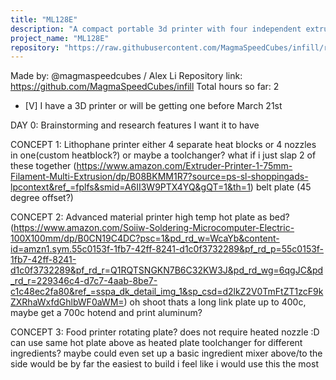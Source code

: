 ```yaml
---
title: "ML128E"
description: "A compact portable 3d printer with four independent extruders"
project_name: "ML128E"
repository: "https://raw.githubusercontent.com/MagmaSpeedCubes/infill/refs/heads/main/JOURNAL.md"
---
```

Made by: @magmaspeedcubes / Alex Li
Repository link: https://github.com/MagmaSpeedCubes/infill
Total hours so far: 2

- [V] I have a 3D printer or will be getting one before March 21st

DAY 0: 
Brainstorming and research
features I want it to have

CONCEPT 1: Lithophane printer
either 4 separate heat blocks or 4 nozzles in one(custom heatblock?)
or maybe a toolchanger?
what if i just slap 2 of these together
(https://www.amazon.com/Extruder-Printer-1-75mm-Filament-Multi-Extrusion/dp/B08BKMM1R7?source=ps-sl-shoppingads-lpcontext&ref_=fplfs&smid=A6II3W9PTX4YQ&gQT=1&th=1)
belt plate (45 degree offset?)

CONCEPT 2: Advanced material printer
high temp hot plate as bed?
(https://www.amazon.com/Soiiw-Soldering-Microcomputer-Electric-100X100mm/dp/B0CN19C4DC?psc=1&pd_rd_w=WcaYb&content-id=amzn1.sym.55c0153f-1fb7-42ff-8241-d1c0f3732289&pf_rd_p=55c0153f-1fb7-42ff-8241-d1c0f3732289&pf_rd_r=Q1RQTSNGKN7B6C32KW3J&pd_rd_wg=6qgJC&pd_rd_r=229346c4-d7c7-4aab-8be7-c1c48ec2fa80&ref_=sspa_dk_detail_img_1&sp_csd=d2lkZ2V0TmFtZT1zcF9kZXRhaWxfdGhlbWF0aWM=)
oh shoot thats a long link
plate up to 400c, maybe get a 700c hotend and print aluminum?

CONCEPT 3: Food printer
rotating plate? does not require heated nozzle :D
can use same hot plate above as heated plate
toolchanger for different ingredients?
maybe could even set up a basic ingredient mixer above/to the side
would be by far the easiest to build
i feel like i would use this the most
